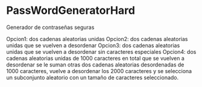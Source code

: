 # PassWordGeneratorHard
Generador de contraseñas seguras

Opcion1: dos cadenas aleatorias unidas
Opcion2: dos cadenas aleatorias unidas que se vuelven a desordenar
Opcion3: dos cadenas aleatorias unidas que se vuelven a desordenar sin caracteres especiales
Opcion4: dos cadenas aleatorias unidas de 1000 caracteres en total que se vuelven a desordenar
se le suman otras dos cadenas aleatorias desordenadas de 1000 caracteres, vuelve a desordenar los 2000 caracteres
y se selecciona un subconjunto aleatorio con un tamaño de caracteres seleccionado.
